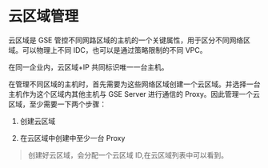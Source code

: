 # 云区域管理

云区域是 GSE 管控不同网路区域的主机的一个关键属性，用于区分不同网络区域。可以物理上不同 IDC，也可以是通过策略限制的不同 VPC。

在同一企业内，云区域+IP 共同标识唯一一台主机。

在管理不同区域的主机时，首先需要为这些网络区域创建一个云区域。并选择一台主机作为这个区域内其他主机与 GSE Server 进行通信的 Proxy。因此管理一个云区域，至少需要一下两个步骤：

1. 创建云区域

2. 在云区域中创建中至少一台 Proxy

> 创建好云区域，会分配一个云区域 ID,在云区域列表中可以看到。
